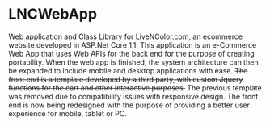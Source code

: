 # LNCWebApp
Web application and Class Library for LiveNColor.com, an ecommerce website developed in ASP.Net Core 1.1. 
This application is an e-Commerce Web App that uses Web APIs for the back end for the purpose of creating portability.
When the web app is finished, the system architecture can then be expanded to include mobile and desktop applications with ease. 
~~The front end is a template developed by a third party, with custom Jquery functions for the cart and other interactive purposes.~~ The previous template was removed due to compatibility issues with responsive design. The front end is now being redesigned with the purpose of providing a better user experience for mobile, tablet or PC. 
